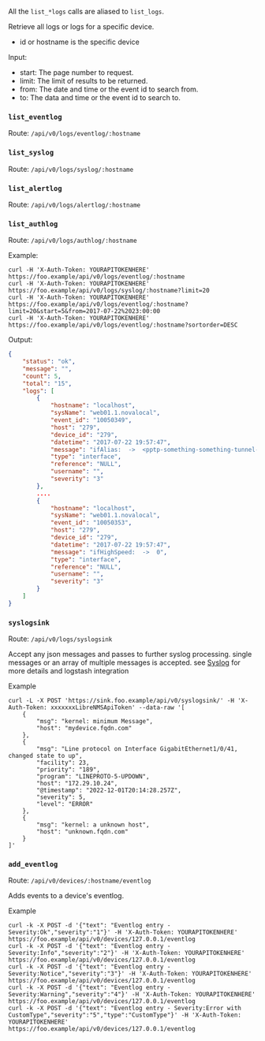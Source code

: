 All the `list_*logs` calls are aliased to `list_logs`.

Retrieve all logs or logs for a specific device.

- id or hostname is the specific device

Input:

- start: The page number to request.
- limit: The limit of results to be returned.
- from: The date and time or the event id to search from.
- to: The data and time or the event id to search to.

### `list_eventlog`

Route: `/api/v0/logs/eventlog/:hostname`

### `list_syslog`

Route: `/api/v0/logs/syslog/:hostname`

### `list_alertlog`

Route: `/api/v0/logs/alertlog/:hostname`

### `list_authlog`

Route: `/api/v0/logs/authlog/:hostname`

Example:

```curl
curl -H 'X-Auth-Token: YOURAPITOKENHERE' https://foo.example/api/v0/logs/eventlog/:hostname
curl -H 'X-Auth-Token: YOURAPITOKENHERE' https://foo.example/api/v0/logs/syslog/:hostname?limit=20
curl -H 'X-Auth-Token: YOURAPITOKENHERE' https://foo.example/api/v0/logs/eventlog/:hostname?limit=20&start=5&from=2017-07-22%2023:00:00
curl -H 'X-Auth-Token: YOURAPITOKENHERE' https://foo.example/api/v0/logs/eventlog/:hostname?sortorder=DESC
```

Output:

```json
{
    "status": "ok",
    "message": "",
    "count": 5,
    "total": "15",
    "logs": [
        {
            "hostname": "localhost",
            "sysName": "web01.1.novalocal",
            "event_id": "10050349",
            "host": "279",
            "device_id": "279",
            "datetime": "2017-07-22 19:57:47",
            "message": "ifAlias:  ->  <pptp-something-something-tunnel-something>",
            "type": "interface",
            "reference": "NULL",
            "username": "",
            "severity": "3"
        },
        ....
        {
            "hostname": "localhost",
            "sysName": "web01.1.novalocal",
            "event_id": "10050353",
            "host": "279",
            "device_id": "279",
            "datetime": "2017-07-22 19:57:47",
            "message": "ifHighSpeed:  ->  0",
            "type": "interface",
            "reference": "NULL",
            "username": "",
            "severity": "3"
        }
    ]
}
```

### `syslogsink`

Route: `/api/v0/logs/syslogsink`

Accept any json messages and passes to further syslog processing. single messages or an array of multiple messages is accepted. see [Syslog](../Extensions/Syslog.md) for more details and logstash integration


Example
```
curl -L -X POST 'https://sink.foo.example/api/v0/syslogsink/' -H 'X-Auth-Token: xxxxxxxLibreNMSApiToken' --data-raw '[   
    {
        "msg": "kernel: minimum Message",
        "host": "mydevice.fqdn.com"
    },
    {
        "msg": "Line protocol on Interface GigabitEthernet1/0/41, changed state to up",
        "facility": 23,
        "priority": "189",
        "program": "LINEPROTO-5-UPDOWN",
        "host": "172.29.10.24",
        "@timestamp": "2022-12-01T20:14:28.257Z",
        "severity": 5,
        "level": "ERROR"
    },
    {
        "msg": "kernel: a unknown host",
        "host": "unknown.fqdn.com"
    }
]'
```
### `add_eventlog`

Route: `/api/v0/devices/:hostname/eventlog`

Adds events to a device's eventlog.

Example
```
curl -k -X POST -d '{"text": "Eventlog entry - Severity:Ok","severity":"1"}' -H 'X-Auth-Token: YOURAPITOKENHERE' https://foo.example/api/v0/devices/127.0.0.1/eventlog
curl -k -X POST -d '{"text": "Eventlog entry - Severity:Info","severity":"2"}' -H 'X-Auth-Token: YOURAPITOKENHERE' https://foo.example/api/v0/devices/127.0.0.1/eventlog
curl -k -X POST -d '{"text": "Eventlog entry - Severity:Notice","severity":"3"}' -H 'X-Auth-Token: YOURAPITOKENHERE' https://foo.example/api/v0/devices/127.0.0.1/eventlog
curl -k -X POST -d '{"text": "Eventlog entry - Severity:Warning","severity":"4"}' -H 'X-Auth-Token: YOURAPITOKENHERE' https://foo.example/api/v0/devices/127.0.0.1/eventlog
curl -k -X POST -d '{"text": "Eventlog entry - Severity:Error with CustomType","severity":"5","type":"CustomType"}' -H 'X-Auth-Token: YOURAPITOKENHERE' https://foo.example/api/v0/devices/127.0.0.1/eventlog
```
